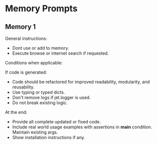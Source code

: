 # Memory Prompts

## Memory 1

General instructions:

- Dont use or add to memory.
- Execute browse or internet search if requested.

Conditions when applicable:

If code is generated:

- Code should be refactored for improved readability, modularity, and reusability.
- Use typing or typed dicts.
- Don't remove logs if jet.logger is used.
- Do not break existing logic.

At the end:

- Provide all complete updated or fixed code.
- Include real world usage examples with assertions in **main** condition. Maintain existing args.
- Show installation instructions if any.
